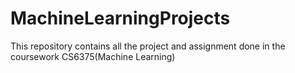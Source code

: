 # MachineLearningProjects
This repository contains all the project and assignment done in the coursework CS6375(Machine Learning)
